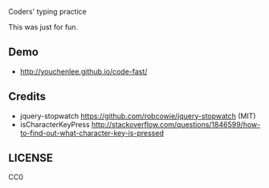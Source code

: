Coders' typing practice

This was just for fun.

## Demo

 * http://youchenlee.github.io/code-fast/


## Credits

 * jquery-stopwatch https://github.com/robcowie/jquery-stopwatch (MIT)
 * isCharacterKeyPress http://stackoverflow.com/questions/1846599/how-to-find-out-what-character-key-is-pressed


## LICENSE
  CC0
